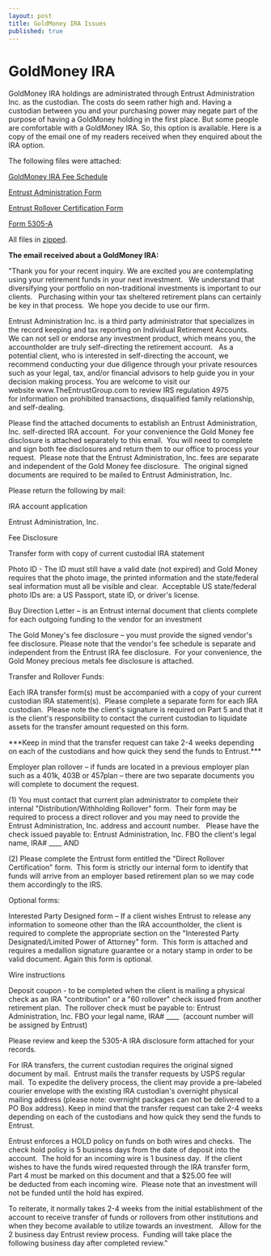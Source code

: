```yaml
---
layout: post
title: GoldMoney IRA Issues
published: true
---
```

<h1><strong>GoldMoney IRA</strong></h1>
<p>GoldMoney IRA holdings are administrated through Entrust Administration Inc. as the custodian.  The costs do seem rather high and.  Having a custodian between you and your purchasing power may negate part of the purpose of having a GoldMoney holding in the first place.  But some people are comfortable with a GoldMoney IRA.  So, this option is available.  Here is a copy of the email one of my readers received when they enquired about the IRA option.</p>
<p>The following files were attached:</p>
<p><a href="http://www.runtogold.com/images/GMY%20Fee%20Schedule%20v1%204.pdf" target="_blank">GoldMoney IRA Fee Schedule</a></p>
<p><a href="http://www.runtogold.com/images/GMY%20Fee%20Schedule%20v1%204.pdf" target="_blank"></a><a href="http://www.runtogold.com/images/Entrust%20Global%20Packet.pdf" target="_blank">Entrust Administration Form</a></p>
<p><a href="http://www.runtogold.com/images/Entrust%20Global%20Packet.pdf" target="_blank"></a><a href="http://www.runtogold.com/images/Direct%20Rollover%20Certification.pdf" target="_blank">Entrust Rollover Certification Form</a></p>
<p><a href="http://www.runtogold.com/images/Direct%20Rollover%20Certification.pdf" target="_blank"></a><a href="http://www.runtogold.com/images/5305-TRAD-InternationalBankandTrust.pdf" target="_blank">Form 5305-A</a></p>
<p><a href="http://www.runtogold.com/images/5305-TRAD-InternationalBankandTrust.pdf" target="_blank"></a>All files in <a href="http://www.runtogold.com/images/EntrustGMY.zip" target="_blank">zipped</a>.</p>
<p><strong>The email received about a GoldMoney IRA:</strong></p>
<p><strong></strong>"Thank you for your recent inquiry. We are excited you are contemplating using your retirement funds in your next investment.   We understand that diversifying your portfolio on non-traditional investments is important to our clients.   Purchasing within your tax sheltered retirement plans can certainly be key in that process.  We hope you decide to use our firm.</p>
<p>Entrust Administration Inc. is a third party administrator that specializes in the record keeping and tax reporting on Individual Retirement Accounts.  We can not sell or endorse any investment product, which means you, the accountholder are truly self-directing the retirement account.   As a potential client, who is interested in self-directing the account, we recommend conducting your due diligence through your private resources such as your legal, tax, and/or financial advisors to help guide you in your decision making process. You are welcome to visit our website www.TheEntrustGroup.com to review IRS regulation 4975 for information on prohibited transactions, disqualified family relationship, and self-dealing.</p>
<p>Please find the attached documents to establish an Entrust Administration, Inc. self-directed IRA account.  For your convenience the Gold Money fee disclosure is attached separately to this email.  You will need to complete and sign both fee disclosures and return them to our office to process your request.  Please note that the Entrust Administration, Inc. fees are separate and independent of the Gold Money fee disclosure.  The original signed documents are required to be mailed to Entrust Administration, Inc.</p>
<p>Please return the following by mail:</p>
<p>IRA account application</p>
<p>Entrust Administration, Inc.</p>
<p>Fee Disclosure</p>
<p>Transfer form with copy of current custodial IRA statement</p>
<p>Photo ID - The ID must still have a valid date (not expired) and Gold Money requires that the photo image, the printed information and the state/federal seal information must all be visible and clear.  Acceptable US state/federal photo IDs are: a US Passport, state ID, or driver's license.</p>
<p>Buy Direction Letter – is an Entrust internal document that clients complete for each outgoing funding to the vendor for an investment</p>
<p>The Gold Money's fee disclosure – you must provide the signed vendor's fee disclosure. Please note that the vendor's fee schedule is separate and independent from the Entrust IRA fee disclosure.  For your convenience, the Gold Money precious metals fee disclosure is attached.</p>
<p>Transfer and Rollover Funds:</p>
<p>Each IRA transfer form(s) must be accompanied with a copy of your current custodian IRA statement(s).  P<span>lease complete a separate form for each IRA custodian.  Please note the client's signature is required on Part 5 and that it is the client's responsibility to contact the current custodian to liquidate assets for the transfer amount requested on this form.</span></p>
<p>***Keep in mind that the transfer request can take 2-4 weeks depending on each of the custodians and how quick they send the funds to Entrust.***</p>
<p>Employer plan rollover – if funds are located in a previous employer plan such as a 401k, 403B or 457plan – there are two separate documents you will complete to document the request.</p>
<p>(1) You must contact that current plan administrator to complete their internal "Distribution/Withholding Rollover" form.  Their form may be required to process a direct rollover and you may need to provide the Entrust Administration, Inc. address and account number.   Please have the check issued payable to: Entrust Administration, Inc. FBO the client's legal name, IRA# ____ AND</p>
<p>(2) Please complete the Entrust form entitled the "Direct Rollover Certification" form.  This form is strictly our internal form to identify that funds will arrive from an employer based retirement plan so we may code them accordingly to the IRS.</p>
<p>Optional forms:</p>
<p>Interested Party Designed form – If a client wishes Entrust to release any information to someone other than the IRA accountholder, the client is required to complete the appropriate section on the "Interested Party Designated/Limited Power of Attorney" form.  This form is attached and requires a medallion signature guarantee or a notary stamp in order to be valid document. Again this form is optional.</p>
<p>Wire instructions</p>
<p>Deposit coupon - to be completed when the client is mailing a physical check as an IRA "contribution" or a "60 rollover" check issued from another retirement plan.  The rollover check must be payable to: Entrust Administration, Inc. FBO your legal name, IRA# ____  (account number will be assigned by Entrust)</p>
<p>Please review and keep the 5305-A IRA disclosure form attached for your records.</p>
<p>For IRA transfers, the current custodian requires the original signed document by mail.  Entrust mails the transfer requests by USPS regular mail.  To expedite the delivery process, the client may provide a pre-labeled courier envelope with the existing IRA custodian's overnight physical mailing address (please note: overnight packages can not be delivered to a PO Box address). Keep in mind that the transfer request can take 2-4 weeks depending on each of the custodians and how quick they send the funds to Entrust.</p>
<p>Entrust enforces a HOLD policy on funds on both wires and checks.  The check hold policy is 5 business days from the date of deposit into the account.  The hold for an incoming wire is 1 business day.  If the client wishes to have the funds wired requested through the IRA transfer form, Part 4 must be marked on this document and that a $25.00 fee will be deducted from each incoming wire.  Please note that an investment will not be funded until the hold has expired.</p>
<p>To reiterate, it normally takes 2-4 weeks from the initial establishment of the account to receive transfer of funds or rollovers from other institutions and when they become available to utilize towards an investment.   Allow for the 2 business day Entrust review process.  Funding will take place the following business day after completed review."</p>
